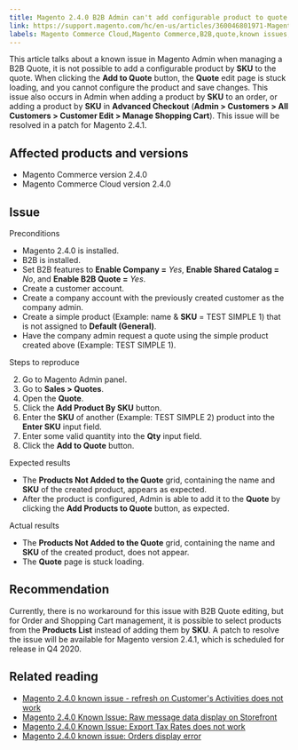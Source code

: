 ```yaml
---
title: Magento 2.4.0 B2B Admin can't add configurable product to quote
link: https://support.magento.com/hc/en-us/articles/360046801971-Magento-2-4-0-B2B-Admin-can-t-add-configurable-product-to-quote
labels: Magento Commerce Cloud,Magento Commerce,B2B,quote,known issues,products,SKU,2.4.0,shopping cart,add product
---
```


This article talks about a known issue in Magento Admin when managing a B2B Quote, it is not possible to add a configurable product by **SKU** to the quote. When clicking the **Add to Quote** button, the **Quote** edit page is stuck loading, and you cannot configure the product and save changes. This issue also occurs in Admin when adding a product by **SKU** to an order, or adding a product by **SKU** in **Advanced Checkout** (**Admin > Customers > All Customers > Customer Edit > Manage Shopping Cart**). This issue will be resolved in a patch for Magento 2.4.1.

 Affected products and versions
------------------------------

 
 * Magento Commerce version 2.4.0
 * Magento Commerce Cloud version 2.4.0
 
 Issue
-----

 Preconditions

 
 * Magento 2.4.0 is installed.
 * B2B is installed. 
 * Set B2B features to **Enable Company =** *Yes*, **Enable Shared Catalog =** *No*, and **Enable B2B Quote =** *Yes*. 
 * Create a customer account. 
 * Create a company account with the previously created customer as the company admin. 
 * Create a simple product (Example: name & **SKU** = TEST SIMPLE 1) that is not assigned to **Default (General)**. 
 * Have the company admin request a quote using the simple product created above (Example: TEST SIMPLE 1). 
 
 Steps to reproduce

 
 2. Go to Magento Admin panel. 
 4. Go to **Sales > Quotes**. 
 6. Open the **Quote**. 
 8. Click the **Add Product By SKU** button.
 10. Enter the **SKU** of another (Example: TEST SIMPLE 2) product into the **Enter SKU** input field. 
 12. Enter some valid quantity into the **Qty** input field.
 14. Click the **Add to Quote** button.
 
 Expected results

 
 * The **Products Not Added to the Quote** grid, containing the name and **SKU** of the created product, appears as expected. 
 * After the product is configured, Admin is able to add it to the **Quote** by clicking the **Add Products to Quote** button, as expected. 
 
 Actual results

 
 * The **Products Not Added to the Quote** grid, containing the name and **SKU** of the created product, does not appear. 
 * The **Quote** page is stuck loading. 
 
 Recommendation
--------------

 Currently, there is no workaround for this issue with B2B Quote editing, but for Order and Shopping Cart management, it is possible to select products from the **Products List** instead of adding them by **SKU**. A patch to resolve the issue will be available for Magento version 2.4.1, which is scheduled for release in Q4 2020.

 Related reading
---------------

 
 * [Magento 2.4.0 known issue - refresh on Customer's Activities does not work](https://support.magento.com/hc/en-us/articles/360046091332)
 * [Magento 2.4.0 Known Issue: Raw message data display on Storefront](https://support.magento.com/hc/en-us/articles/360045804332)
 * [Magento 2.4.0 Known Issue: Export Tax Rates does not work](https://support.magento.com/hc/en-us/articles/360045850032)
 * [Magento 2.4.0 known issue: Orders display error](https://support.magento.com/hc/en-us/articles/360046802271)
 
